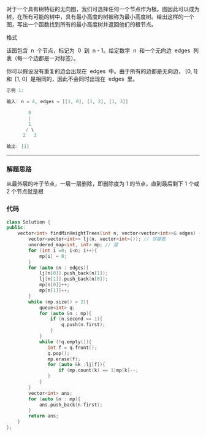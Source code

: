 对于一个具有树特征的无向图，我们可选择任何一个节点作为根。图因此可以成为树，在所有可能的树中，具有最小高度的树被称为最小高度树。给出这样的一个图，写出一个函数找到所有的最小高度树并返回他们的根节点。

格式

该图包含  n  个节点，标记为  0  到  n - 1。给定数字  n  和一个无向边  edges  列表（每一个边都是一对标签）。

你可以假设没有重复的边会出现在  edges  中。由于所有的边都是无向边， [0, 1]和  [1, 0]  是相同的，因此不会同时出现在  edges  里。

```cpp
示例 1:

输入: n = 4, edges = [[1, 0], [1, 2], [1, 3]]

        0
        |
        1
       / \
      2   3

输出: [1]
```

---

### 解题思路

从最外层的叶子节点，一层一层删除，即删除度为 1 的节点，直到最后剩下 1 个或 2 个节点就是根

### 代码

```cpp
class Solution {
public:
    vector<int> findMinHeightTrees(int n, vector<vector<int>>& edges) {
        vector<vector<int>> lj(n, vector<int>()); // 邻接表
        unordered_map<int, int> mp; // 度
        for (int i =0; i<n; i++){
            mp[i] = 0;
        }
        for (auto &n : edges){
            lj[n[0]].push_back(n[1]);
            lj[n[1]].push_back(n[0]);
            mp[n[0]]++;
            mp[n[1]]++;
        }
        while (mp.size() > 2){
            queue<int> q;
            for (auto &n : mp){
                if (n.second == 1){
                    q.push(n.first);
                }
            }
            while (!q.empty()){
               int f = q.front();
               q.pop();
               mp.erase(f);
               for (auto &k :lj[f]){
                   if (mp.count(k) == 1)mp[k]--;
               }
            }
        }
        vector<int> ans;
        for (auto &n : mp){
            ans.push_back(n.first);
        }
        return ans;
    }
};
```
